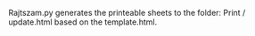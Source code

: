 Rajtszam.py generates the printeable sheets to the folder: Print / update.html based on the template.html.
